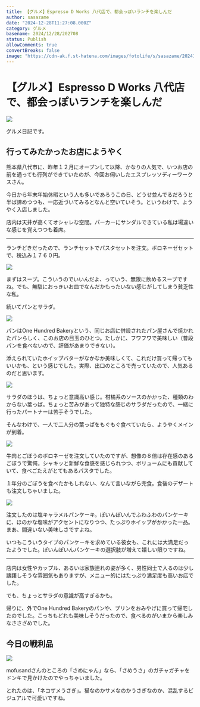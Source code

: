 ```yaml
---
title: 【グルメ】Espresso D Works 八代店で、都会っぽいランチを楽しんだ
author: sasazame
date: "2024-12-28T11:27:08.000Z"
category: グルメ
basename: 2024/12/28/202708
status: Publish
allowComments: true
convertBreaks: false
image: "https://cdn-ak.f.st-hatena.com/images/fotolife/s/sasazame/20241228/20241228195621.png"
---
```

# 【グルメ】Espresso D Works 八代店で、都会っぽいランチを楽しんだ

![](https://cdn-ak.f.st-hatena.com/images/fotolife/s/sasazame/20241228/20241228195621.png)

グルメ日記です。

<!-- Extended Body -->

## 行ってみたかったお店にようやく

熊本県八代市に、昨年１２月にオープンして以降、かなりの人気で、いつお店の前を通っても行列ができていたのが、今回お伺いしたエスプレッソディーワークスさん。

今日から年末年始休暇という人も多いであろうこの日、どうせ並んでるだろうと半ば諦めつつも、一応近づいてみるとなんと空いていそう。というわけで、ようやく入店しました。

店内は天井が高くてオシャレな空間。パーカーにサンダルできている私は場違いな感じを覚えつつも着席。

* * *

ランチどきだったので、ランチセットでパスタセットを注文。ボロネーゼセットで、税込み１７６０円。

![](https://cdn-ak.f.st-hatena.com/images/fotolife/s/sasazame/20241228/20241228200445.jpg)

まずはスープ。こういうのでいいんだよ、っていう、無限に飲めるスープですね。でも、無駄におっきいお皿でなんだかもったいない感じがしてしまう貧乏性な私。

続いてパンとサラダ。

![](https://cdn-ak.f.st-hatena.com/images/fotolife/s/sasazame/20241228/20241228200845.jpg)

パンはOne Hundred Bakeryという、同じお店に併設されたパン屋さんで焼かれたパンらしく、このお店の目玉のひとつ。たしかに、フワフワで美味しい（普段パンを食べないので、評価があまりできない）。

添えられていたホイップバターがなかなか美味しくて、これだけ買って帰ってもいいかも、という感じでした。実際、出口のところで売っていたので、人気あるのだと思います。

![](https://cdn-ak.f.st-hatena.com/images/fotolife/s/sasazame/20241228/20241228200851.jpg)

サラダのほうは、ちょっと意識高い感じ。柑橘系のソースのかかった、種類のわからない葉っぱ。ちょっと苦みがあって独特な感じのサラダだったので、一緒に行ったパートナーは苦手そうでした。

そんなわけで、一人で二人分の葉っぱをもぐもぐ食べていたら、ようやくメインが到着。

![](https://cdn-ak.f.st-hatena.com/images/fotolife/s/sasazame/20241228/20241228201306.jpg)

牛肉とごぼうのボロネーゼを注文していたのですが、想像の８倍は存在感のあるごぼうで驚愕。シャキッと新鮮な食感を感じられつつ、ボリュームにも貢献していて、食べごたえがとてもあるパスタでした。

１年分のごぼうを食べたかもしれない、なんて言いながら完食。食後のデザートも注文しちゃいました。

![](https://cdn-ak.f.st-hatena.com/images/fotolife/s/sasazame/20241228/20241228201633.jpg)

注文したのは塩キャラメルパンケーキ。ぽいんぽいんでふわふわのパンケーキに、ほのかな塩味がアクセントになりつつ、たっぷりホイップがかかった一品。まあ、間違いない美味しさですよね。

いつもこういうタイプのパンケーキを求めている彼女も、これには大満足だったようでした。ぽいんぽいんパンケーキの選択肢が増えて嬉しい限りですね。

* * *

店内は女性やカップル、あるいは家族連れの姿が多く、男性同士で入るのは少し躊躇しそうな雰囲気もありますが、メニュー的にはたっぷり満足度も高いお店でした。

でも、ちょっとサラダの意識が高すぎるかも。

帰りに、外でOne Hundred Bakeryのパンや、プリンをおみやげに買って帰宅したのでした。こっちもどれも美味しそうだったので、食べるのがいまから楽しみなささざめでした。

## 今日の戦利品

![](https://cdn-ak.f.st-hatena.com/images/fotolife/s/sasazame/20241228/20241228202537.jpg)

mofusandさんのところの「さめにゃん」なら、「さめうさ」のガチャガチャをドンキで見かけたのでやっちゃいました。

とれたのは、「ネコザメうさぎ」。猫なのかサメなのかうさぎなのか、混乱するビジュアルで可愛いですね。